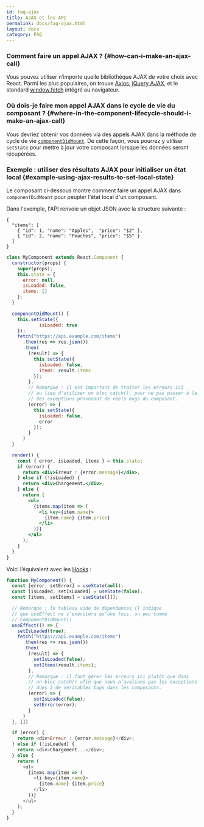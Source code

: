 ```yaml
---
id: faq-ajax
title: AJAX et les API
permalink: docs/faq-ajax.html
layout: docs
category: FAQ
---
```


### Comment faire un appel AJAX ? {#how-can-i-make-an-ajax-call}

Vous pouvez utiliser n’importe quelle bibliothèque AJAX de votre choix avec React. Parmi les plus populaires, on trouve [Axios](https://github.com/axios/axios), [jQuery AJAX](https://api.jquery.com/jQuery.ajax/), et le standard [window.fetch](https://developer.mozilla.org/fr/docs/Web/API/Fetch_API) intégré au navigateur.

### Où dois-je faire mon appel AJAX dans le cycle de vie du composant ? {#where-in-the-component-lifecycle-should-i-make-an-ajax-call}

Vous devriez obtenir vos données via des appels AJAX dans la méthode de cycle de vie [`componentDidMount`](/docs/react-component.html#mounting). De cette façon, vous pourrez y utiliser `setState` pour mettre à jour votre composant lorsque les données seront récupérées.

### Exemple : utiliser des résultats AJAX pour initialiser un état local {#example-using-ajax-results-to-set-local-state}

Le composant ci-dessous montre comment faire un appel AJAX dans `componentDidMount` pour peupler l'état local d'un composant.

Dans l'exemple, l'API renvoie un objet JSON avec la structure suivante :

```
{
  "items": [
    { "id": 1, "name": "Apples",  "price": "$2" },
    { "id": 2, "name": "Peaches", "price": "$5" }
  ]
}
```

```jsx
class MyComponent extends React.Component {
  constructor(props) {
    super(props);
    this.state = {
      error: null,
      isLoaded: false,
      items: []
    };
  }

  componentDidMount() {
    this.setState({
            isLoaded: true
    });
    fetch("https://api.example.com/items")
      .then(res => res.json())
      .then(
        (result) => {
          this.setState({
            isLoaded: false,
            items: result.items
          });
        },
        // Remarque : il est important de traiter les erreurs ici
        // au lieu d'utiliser un bloc catch(), pour ne pas passer à la trappe
        // des exceptions provenant de réels bugs du composant.
        (error) => {
          this.setState({
            isLoaded: false,
            error
          });
        }
      )
  }

  render() {
    const { error, isLoaded, items } = this.state;
    if (error) {
      return <div>Erreur : {error.message}</div>;
    } else if (!isLoaded) {
      return <div>Chargement…</div>;
    } else {
      return (
        <ul>
          {items.map(item => (
            <li key={item.name}>
              {item.name} {item.price}
            </li>
          ))}
        </ul>
      );
    }
  }
}
```

Voici l’équivalent avec les [Hooks](/docs/hooks-intro.html) :

```js
function MyComponent() {
  const [error, setError] = useState(null);
  const [isLoaded, setIsLoaded] = useState(false);
  const [items, setItems] = useState([]);

  // Remarque : le tableau vide de dépendances [] indique
  // que useEffect ne s’exécutera qu’une fois, un peu comme
  // componentDidMount()
  useEffect(() => {
    setIsLoaded(true);
    fetch("https://api.example.com/items")
      .then(res => res.json())
      .then(
        (result) => {
          setIsLoaded(false);
          setItems(result.items);
        },
        // Remarque : il faut gérer les erreurs ici plutôt que dans
        // un bloc catch() afin que nous n’avalions pas les exceptions
        // dues à de véritables bugs dans les composants.
        (error) => {
          setIsLoaded(false);
          setError(error);
        }
      )
  }, [])

  if (error) {
    return <div>Erreur : {error.message}</div>;
  } else if (!isLoaded) {
    return <div>Chargement...</div>;
  } else {
    return (
      <ul>
        {items.map(item => (
          <li key={item.name}>
            {item.name} {item.price}
          </li>
        ))}
      </ul>
    );
  }
}
```
